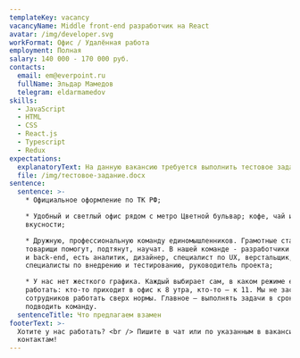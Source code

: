 ```yaml
---
templateKey: vacancy
vacancyName: Middle front-end разработчик на React
avatar: /img/developer.svg
workFormat: Офис / Удалённая работа
employment: Полная
salary: 140 000 - 170 000 руб.
contacts:
  email: em@everpoint.ru
  fullName: Эльдар Мамедов
  telegram: eldarmamedov
skills:
  - JavaScript
  - HTML
  - CSS
  - React.js
  - Typescript
  - Redux
expectations:
  explanatoryText: На данную вакансию требуется выполнить тестовое задание
  file: /img/тестовое-задание.docx
sentence:
  sentence: >-
    * Официальное оформление по ТК РФ;

    * Удобный и светлый офис рядом с метро Цветной бульвар; кофе, чай и прочие
    вкусности;

    * Дружную, профессиональную команду единомышленников. Грамотные старшие
    товарищи помогут, подтянут, научат. В нашей команде - разработчики front-end
    и back-end, есть аналитик, дизайнер, специалист по UX, верстальщик,
    специалисты по внедрению и тестированию, руководитель проекта;

    * У нас нет жесткого графика. Каждый выбирает сам, в каком режиме ему
    работать: кто-то приходит в офис к 8 утра, кто-то — к 11. Мы не заставляем
    сотрудников работать сверх нормы. Главное — выполнять задачи в срок и не
    подводить команду.
  sentenceTitle: Что предлагаем взамен
footerText: >-
  Хотите у нас работать? <br /> Пишите в чат или по указанным в вакансии
  контактам!
---
```



